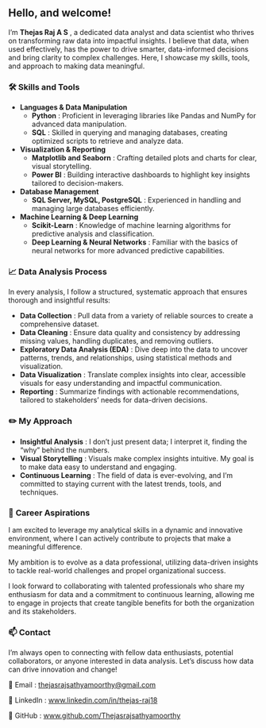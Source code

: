 ## **Hello, and welcome!**

I’m **Thejas Raj A S** , a dedicated data analyst and data scientist who thrives on transforming raw data into impactful insights. I believe that data, when used effectively, has the power to drive smarter, data-informed decisions and bring clarity to complex challenges. Here, I showcase my skills, tools, and approach to making data meaningful.

### 🛠️ **Skills and Tools**
* **Languages & Data Manipulation**
  - **Python** : Proficient in leveraging libraries like Pandas and NumPy for advanced data manipulation.
  - **SQL** : Skilled in querying and managing databases, creating optimized scripts to retrieve and analyze data.
* **Visualization & Reporting**
  - **Matplotlib and Seaborn** : Crafting detailed plots and charts for clear, visual storytelling.
  - **Power BI** : Building interactive dashboards to highlight key insights tailored to decision-makers.
* **Database Management**
  - **SQL Server, MySQL, PostgreSQL** : Experienced in handling and managing large databases efficiently.
* **Machine Learning & Deep Learning**
  - **Scikit-Learn** : Knowledge of machine learning algorithms for predictive analysis and classification.
  - **Deep Learning & Neural Networks** : Familiar with the basics of neural networks for more advanced predictive capabilities.

### 📈 **Data Analysis Process**
In every analysis, I follow a structured, systematic approach that ensures thorough and insightful results:

* **Data Collection** : Pull data from a variety of reliable sources to create a comprehensive dataset.
* **Data Cleaning** : Ensure data quality and consistency by addressing missing values, handling duplicates, and removing outliers.
* **Exploratory Data Analysis (EDA)** : Dive deep into the data to uncover patterns, trends, and relationships, using statistical methods and visualization.
* **Data Visualization** : Translate complex insights into clear, accessible visuals for easy understanding and impactful communication.
* **Reporting** : Summarize findings with actionable recommendations, tailored to stakeholders’ needs for data-driven decisions.

### ✏️ **My Approach**
* **Insightful Analysis** : I don’t just present data; I interpret it, finding the “why” behind the numbers.
* **Visual Storytelling** : Visuals make complex insights intuitive. My goal is to make data easy to understand and engaging.
* **Continuous Learning** : The field of data is ever-evolving, and I’m committed to staying current with the latest trends, tools, and techniques.

### 🎯 **Career Aspirations**
I am excited to leverage my analytical skills in a dynamic and innovative environment, where I can actively contribute to projects that make a meaningful difference.

My ambition is to evolve as a data professional, utilizing data-driven insights to tackle real-world challenges and propel organizational success.

I look forward to collaborating with talented professionals who share my enthusiasm for data and a commitment to continuous learning, allowing me to engage in projects that create tangible benefits for both the organization and its stakeholders.

### 📫 **Contact**
I’m always open to connecting with fellow data enthusiasts, potential collaborators, or anyone interested in data analysis. Let’s discuss how data can drive innovation and change!

📧 Email : thejasrajsathyamoorthy@gmail.com

🔗 LinkedIn : www.linkedin.com/in/thejas-raj18

🔗 GitHub : www.github.com/Thejasrajsathyamoorthy
